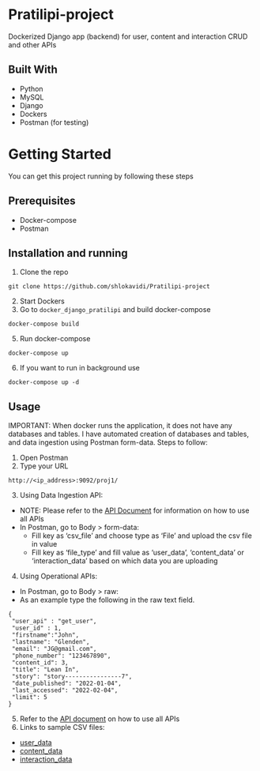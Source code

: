 # Pratilipi-project
Dockerized Django app (backend) for user, content and interaction CRUD and other APIs 


## Built With
* Python
* MySQL
* Django
* Dockers
* Postman (for testing)

# Getting Started
You can get this project running by following these steps

## Prerequisites
* Docker-compose
* Postman

## Installation and running
1. Clone the repo
```
git clone https://github.com/shlokavidi/Pratilipi-project
```
2. Start Dockers
4. Go to `docker_django_pratilipi` and build docker-compose
```
docker-compose build
```
5. Run docker-compose
```
docker-compose up
```
6. If you want to run in background use
```
docker-compose up -d
```

## Usage
IMPORTANT: When docker runs the application, it does not have any databases and tables. I have automated creation of databases and tables, and data ingestion using Postman form-data. Steps to follow:
1. Open Postman
3. Type your URL
```
http://<ip_address>:9092/proj1/
```
3. Using Data Ingestion API:
  - NOTE: Please refer to the [API Document](https://docs.google.com/document/d/1YhkWb0Zs0tW5r4JXX3E806JOytEsdPrSEtpB2iICXNg/edit?usp=sharing) for information on how to use all APIs
  - In Postman, go to Body > form-data:
    - Fill key as ‘csv_file’ and choose type as ‘File’ and upload the csv file in value
    - Fill key as ‘file_type’ and fill value as ‘user_data’, ‘content_data’ or ‘interaction_data’ based on which data you are uploading

4. Using Operational APIs:
  - In Postman, go to Body > raw:
  - As an example type the following in the raw text field. 
  ```
  {
   "user_api" : "get_user",
   "user_id" : 1,
   "firstname":"John",
   "lastname": "Glenden",
   "email": "JG@gmail.com",
   "phone_number": "123467890",
   "content_id": 3,
   "title": "Lean In",
   "story": "story----------------7",
   "date_published": "2022-01-04",
   "last_accessed": "2022-02-04",
   "limit": 5
  }

  ```
5. Refer to the [API document](https://docs.google.com/document/d/1YhkWb0Zs0tW5r4JXX3E806JOytEsdPrSEtpB2iICXNg/edit?usp=sharing) on how to use all APIs
6. Links to sample CSV files:
* [user_data](https://drive.google.com/file/d/198MT2cCjwFkkanQTtpL_bog-1VaBk4XX/view?usp=sharing)
* [content_data](https://drive.google.com/file/d/1YtGvpvz5iwZoICvUsvOgk6QaQCnaFBzN/view?usp=sharing)
* [interaction_data](https://drive.google.com/file/d/1BSSFADDq5Luzv1hd0dxMWD7r0eub3kXL/view?usp=sharing)
